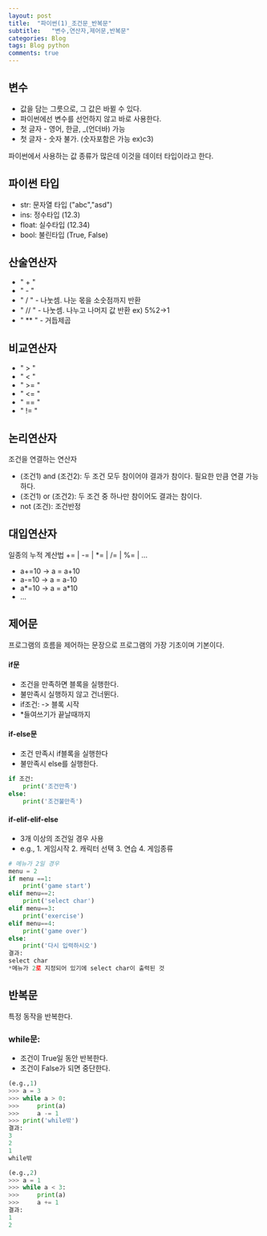 ```yaml
---
layout: post
title:  "파이썬(1)_조건문_반복문"
subtitle:   "변수,연산자,제어문,반복문"
categories: Blog
tags: Blog python   
comments: true
---
```



## 변수
- 값을 담는 그릇으로, 그 값은 바뀔 수 있다.
- 파이썬에선 변수를 선언하지 않고 바로 사용한다.
- 첫 글자 - 영어, 한글, _(언더바) 가능
- 첫 글자 - 숫자 불가. (숫자포함은 가능 ex)c3)

파이썬에서 사용하는 값 종류가 많은데 이것을 데이터 타입이라고 한다.

## 파이썬 타입
- str: 문자열 타입 ("abc","asd")
- ins: 정수타입 (12.3)
- float: 실수타입 (12.34)
- bool: 불린타입 (True, False)
 

## 산술연산자
- " + "
- " - "
- " / "  - 나눗셈. 나눈 몫을 소숫점까지 반환
- " // " - 나눗셈. 나누고 나머지 값 반환 ex) 5%2->1
- " ** " - 거듭제곱

## 비교연산자
- " > "
- " < "
- " >= " 
- " <= " 
- " == " 
- " != "

## 논리연산자
조건을 연결하는 연산자
- (조건1) and (조건2): 두 조건 모두 참이어야 결과가 참이다. 필요한 만큼 연결 가능하다.
- (조건1) or (조건2): 두 조건 중 하나만 참이어도 결과는 참이다.
- not (조건): 조건반정

## 대입연산자
일종의 누적 계산법
+= | -= | *= | /= | %= | ...
- a+=10 -> a = a+10
- a-=10 -> a = a-10
- a*=10 -> a = a*10
- ...


## 제어문
프로그램의 흐름을 제어하는 문장으로 프로그램의 가장 기초이며 기본이다.

#### if문
- 조건을 만족하면 블록을 실행한다.
- 불만족시 실행하지 않고 건너뛴다.
- if조건: -> 블록 시작
- *들여쓰기가 끝날때까지

#### if-else문
- 조건 만족시 if블록을 실행한다
- 불만족시 else를 실행한다.
~~~python
if 조건:
    print('조건만족')
else:
    print('조건불만족')
~~~

#### if-elif-elif-else
- 3개 이상의 조건일 경우 사용
-  e.g., 1. 게임시작 2. 캐릭터 선택 3. 연습 4. 게임종류
~~~python
# 메뉴가 2일 경우
menu = 2
if menu ==1:
    print('game start')
elif menu==2:
    print('select char')
elif menu==3:
    print('exercise')
elif menu==4:
    print('game over')
else:
    print('다시 입력하시오')
결과:
select char
*메뉴가 2로 지정되어 있기에 select char이 출력된 것
~~~
## 반복문

특정 동작을 반복한다.

### while문:
- 조건이 True일 동안 반복한다.
- 조건이 False가 되면 중단한다.
~~~python
(e.g.,1)
>>> a = 3
>>> while a > 0:
>>>     print(a)
>>>     a -= 1
>>> print('while밖')
결과:
3
2
1
while밖
~~~

~~~python
(e.g.,2)
>>> a = 1
>>> while a < 3:
>>>     print(a)
>>>     a += 1
결과:
1
2
~~~
